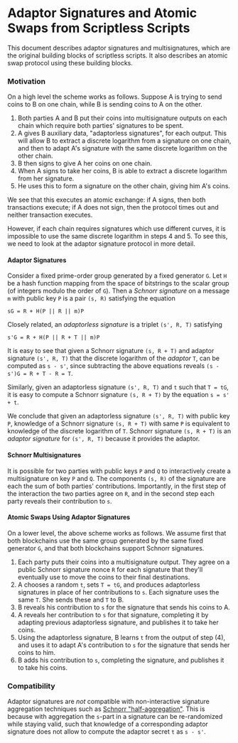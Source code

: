 Adaptor Signatures and Atomic Swaps from Scriptless Scripts
===========================

This document describes adaptor signatures and multisignatures, which are the
original building blocks of scriptless scripts. It also describes an atomic
swap protocol using these building blocks.

### Motivation

On a high level the scheme works as follows. Suppose A is trying to send coins
to B on one chain, while B is sending coins to A on the other.

1. Both parties A and B put their coins into multisignature outputs on each chain
   which require both parties' signatures to be spent.
2. A gives B auxiliary data, "adaptorless signatures", for each output. This will allow B to extract a
   discrete logarithm from a signature on one chain, and then to adapt A's
   signature with the same discrete logarithm on the other chain.
3. B then signs to give A her coins on one chain.
4. When A signs to take her coins, B is able to extract a discrete logarithm
   from her signature.
5. He uses this to form a signature on the other chain, giving him A's coins.

We see that this executes an atomic exchange: if A signs, then both transactions
execute; if A does not sign, then the protocol times out and neither transaction
executes.

However, if each chain requires signatures which use different curves, it is
impossible to use the same discrete logarithm in steps 4 and 5. To see this,
we need to look at the adaptor signature protocol in more detail.

#### Adaptor Signatures

Consider a fixed prime-order group generated by a fixed generator `G`. Let `H`
be a hash function mapping from the space of bitstrings to the scalar group (of
integers modulo the order of `G`). Then a _Schnorr signature_ on a message `m`
with public key `P` is a pair `(s, R)` satisfying the equation

```
sG = R + H(P || R || m)P
```
Closely related, an _adaptorless signature_ is a triplet `(s', R, T)` satisfying
```
s'G = R + H(P || R + T || m)P
```

It is easy to see that given a Schnorr signature `(s, R + T)` and adaptor signature
`(s', R, T)` that the discrete logarithm of the _adaptor_ `T`,
can be computed as `s - s'`, since subtracting the above equations reveals
`(s - s')G = R + T - R = T`.

Similarly, given an adaptorless signature `(s', R, T)` and `t` such that `T = tG`,
it is easy to compute a Schnorr signature `(s, R + T)` by the equation `s = s' + t`.

We conclude that given an adaptorless signature `(s', R, T)` with public key `P`,
knowledge of a Schnorr signature `(s, R + T)` with same `P` is equivalent to
knowledge of the discrete logarithm of `T`. Schnorr signature `(s, R + T)` is an
_adaptor signature_ for `(s', R, T)` because it provides the adaptor.

#### Schnorr Multisignatures

It is possible for two parties with public keys `P` and `Q` to interactively
create a multisignature on key `P` and `Q`. The components `(s, R)` of the
signature are each the sum of both parties' contributions. Importantly, in
the first step of the interaction the two parties agree on `R`, and in the
second step each party reveals their contribution to `s`.

#### Atomic Swaps Using Adaptor Signatures

On a lower level, the above scheme works as follows. We assume first that both
blockchains use the same group generated by the same fixed generator `G`, and
that both blockchains support Schnorr signatures.

1. Each party puts their coins into a multisignature output. They agree on a public Schnorr signature nonce
   `R` for each signature that they'll eventually use to move the coins to their
   final destinations.
2. A chooses a random `t`, sets `T = tG`, and produces adaptorless signatures in place
   of her contributions to `s`. Each signature uses the same `T`. She sends these
   and `T` to B.
3. B reveals his contribution to `s` for the signature that sends his coins to A.
4. A reveals her contribution to `s` for that signature, completing it by adapting previous adaptorless signature, and
   publishes it to take her coins.
5. Using the adaptorless signature, B learns `t` from the output of step (4), and uses
   it to adapt A's contribution to `s` for the signature that sends her coins to
   him.
6. B adds his contribution to `s`, completing the signature, and publishes it to
   take his coins.

### Compatibility

Adaptor signatures are *not* compatible with non-interactive signature
aggregation techniques such as [Schnorr
"half-aggregation"](https://lists.linuxfoundation.org/pipermail/bitcoin-dev/2017-May/014272.html).
This is because with aggregation the `s`-part in a signature can be
re-randomized while staying valid, such that knowledge of a corresponding
adaptor signature does not allow to compute the adaptor secret `t` as `s - s'`.
